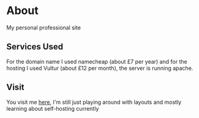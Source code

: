 # About

My personal professional site 

## Services Used

For the domain name I used namecheap (about £7 per year) and for the hosting I used Vultur (about £12 per month), the server is running apache.

## Visit

You visit me [here](connorblack.co.uk), I'm still just playing around with layouts and mostly learning about self-hosting currently
